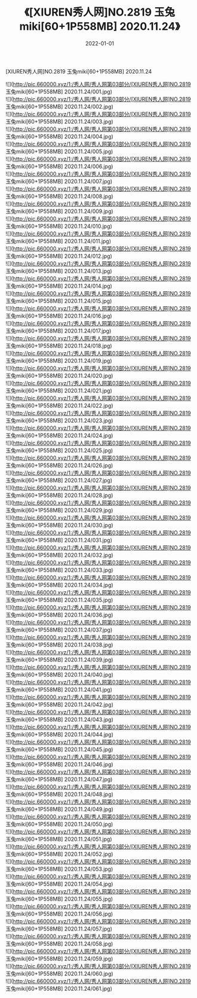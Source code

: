 ﻿---
layout: post
title:  《[XIUREN秀人网]NO.2819 玉兔miki[60+1P558MB] 2020.11.24》
date:   2022-01-01
img: http://pic.660000.xyz/1:/秀人网/秀人网第03部分/[XIUREN秀人网]NO.2819 玉兔miki[60+1P558MB] 2020.11.24/000.jpg
categories: [美女, 清纯, 唯美]
---

[XIUREN秀人网]NO.2819 玉兔miki[60+1P558MB] 2020.11.24

 ![](http://pic.660000.xyz/1:/秀人网/秀人网第03部分/[XIUREN秀人网]NO.2819 玉兔miki[60+1P558MB] 2020.11.24/001.jpg) <br>![](http://pic.660000.xyz/1:/秀人网/秀人网第03部分/[XIUREN秀人网]NO.2819 玉兔miki[60+1P558MB] 2020.11.24/002.jpg) <br>![](http://pic.660000.xyz/1:/秀人网/秀人网第03部分/[XIUREN秀人网]NO.2819 玉兔miki[60+1P558MB] 2020.11.24/003.jpg) <br>![](http://pic.660000.xyz/1:/秀人网/秀人网第03部分/[XIUREN秀人网]NO.2819 玉兔miki[60+1P558MB] 2020.11.24/004.jpg) <br>![](http://pic.660000.xyz/1:/秀人网/秀人网第03部分/[XIUREN秀人网]NO.2819 玉兔miki[60+1P558MB] 2020.11.24/005.jpg) <br>![](http://pic.660000.xyz/1:/秀人网/秀人网第03部分/[XIUREN秀人网]NO.2819 玉兔miki[60+1P558MB] 2020.11.24/006.jpg) <br>![](http://pic.660000.xyz/1:/秀人网/秀人网第03部分/[XIUREN秀人网]NO.2819 玉兔miki[60+1P558MB] 2020.11.24/007.jpg) <br>![](http://pic.660000.xyz/1:/秀人网/秀人网第03部分/[XIUREN秀人网]NO.2819 玉兔miki[60+1P558MB] 2020.11.24/008.jpg) <br>![](http://pic.660000.xyz/1:/秀人网/秀人网第03部分/[XIUREN秀人网]NO.2819 玉兔miki[60+1P558MB] 2020.11.24/009.jpg) <br>![](http://pic.660000.xyz/1:/秀人网/秀人网第03部分/[XIUREN秀人网]NO.2819 玉兔miki[60+1P558MB] 2020.11.24/010.jpg) <br>![](http://pic.660000.xyz/1:/秀人网/秀人网第03部分/[XIUREN秀人网]NO.2819 玉兔miki[60+1P558MB] 2020.11.24/011.jpg) <br>![](http://pic.660000.xyz/1:/秀人网/秀人网第03部分/[XIUREN秀人网]NO.2819 玉兔miki[60+1P558MB] 2020.11.24/012.jpg) <br>![](http://pic.660000.xyz/1:/秀人网/秀人网第03部分/[XIUREN秀人网]NO.2819 玉兔miki[60+1P558MB] 2020.11.24/013.jpg) <br>![](http://pic.660000.xyz/1:/秀人网/秀人网第03部分/[XIUREN秀人网]NO.2819 玉兔miki[60+1P558MB] 2020.11.24/014.jpg) <br>![](http://pic.660000.xyz/1:/秀人网/秀人网第03部分/[XIUREN秀人网]NO.2819 玉兔miki[60+1P558MB] 2020.11.24/015.jpg) <br>![](http://pic.660000.xyz/1:/秀人网/秀人网第03部分/[XIUREN秀人网]NO.2819 玉兔miki[60+1P558MB] 2020.11.24/016.jpg) <br>![](http://pic.660000.xyz/1:/秀人网/秀人网第03部分/[XIUREN秀人网]NO.2819 玉兔miki[60+1P558MB] 2020.11.24/017.jpg) <br>![](http://pic.660000.xyz/1:/秀人网/秀人网第03部分/[XIUREN秀人网]NO.2819 玉兔miki[60+1P558MB] 2020.11.24/018.jpg) <br>![](http://pic.660000.xyz/1:/秀人网/秀人网第03部分/[XIUREN秀人网]NO.2819 玉兔miki[60+1P558MB] 2020.11.24/019.jpg) <br>![](http://pic.660000.xyz/1:/秀人网/秀人网第03部分/[XIUREN秀人网]NO.2819 玉兔miki[60+1P558MB] 2020.11.24/020.jpg) <br>![](http://pic.660000.xyz/1:/秀人网/秀人网第03部分/[XIUREN秀人网]NO.2819 玉兔miki[60+1P558MB] 2020.11.24/021.jpg) <br>![](http://pic.660000.xyz/1:/秀人网/秀人网第03部分/[XIUREN秀人网]NO.2819 玉兔miki[60+1P558MB] 2020.11.24/022.jpg) <br>![](http://pic.660000.xyz/1:/秀人网/秀人网第03部分/[XIUREN秀人网]NO.2819 玉兔miki[60+1P558MB] 2020.11.24/023.jpg) <br>![](http://pic.660000.xyz/1:/秀人网/秀人网第03部分/[XIUREN秀人网]NO.2819 玉兔miki[60+1P558MB] 2020.11.24/024.jpg) <br>![](http://pic.660000.xyz/1:/秀人网/秀人网第03部分/[XIUREN秀人网]NO.2819 玉兔miki[60+1P558MB] 2020.11.24/025.jpg) <br>![](http://pic.660000.xyz/1:/秀人网/秀人网第03部分/[XIUREN秀人网]NO.2819 玉兔miki[60+1P558MB] 2020.11.24/026.jpg) <br>![](http://pic.660000.xyz/1:/秀人网/秀人网第03部分/[XIUREN秀人网]NO.2819 玉兔miki[60+1P558MB] 2020.11.24/027.jpg) <br>![](http://pic.660000.xyz/1:/秀人网/秀人网第03部分/[XIUREN秀人网]NO.2819 玉兔miki[60+1P558MB] 2020.11.24/028.jpg) <br>![](http://pic.660000.xyz/1:/秀人网/秀人网第03部分/[XIUREN秀人网]NO.2819 玉兔miki[60+1P558MB] 2020.11.24/029.jpg) <br>![](http://pic.660000.xyz/1:/秀人网/秀人网第03部分/[XIUREN秀人网]NO.2819 玉兔miki[60+1P558MB] 2020.11.24/030.jpg) <br>![](http://pic.660000.xyz/1:/秀人网/秀人网第03部分/[XIUREN秀人网]NO.2819 玉兔miki[60+1P558MB] 2020.11.24/031.jpg) <br>![](http://pic.660000.xyz/1:/秀人网/秀人网第03部分/[XIUREN秀人网]NO.2819 玉兔miki[60+1P558MB] 2020.11.24/032.jpg) <br>![](http://pic.660000.xyz/1:/秀人网/秀人网第03部分/[XIUREN秀人网]NO.2819 玉兔miki[60+1P558MB] 2020.11.24/033.jpg) <br>![](http://pic.660000.xyz/1:/秀人网/秀人网第03部分/[XIUREN秀人网]NO.2819 玉兔miki[60+1P558MB] 2020.11.24/034.jpg) <br>![](http://pic.660000.xyz/1:/秀人网/秀人网第03部分/[XIUREN秀人网]NO.2819 玉兔miki[60+1P558MB] 2020.11.24/035.jpg) <br>![](http://pic.660000.xyz/1:/秀人网/秀人网第03部分/[XIUREN秀人网]NO.2819 玉兔miki[60+1P558MB] 2020.11.24/036.jpg) <br>![](http://pic.660000.xyz/1:/秀人网/秀人网第03部分/[XIUREN秀人网]NO.2819 玉兔miki[60+1P558MB] 2020.11.24/037.jpg) <br>![](http://pic.660000.xyz/1:/秀人网/秀人网第03部分/[XIUREN秀人网]NO.2819 玉兔miki[60+1P558MB] 2020.11.24/038.jpg) <br>![](http://pic.660000.xyz/1:/秀人网/秀人网第03部分/[XIUREN秀人网]NO.2819 玉兔miki[60+1P558MB] 2020.11.24/039.jpg) <br>![](http://pic.660000.xyz/1:/秀人网/秀人网第03部分/[XIUREN秀人网]NO.2819 玉兔miki[60+1P558MB] 2020.11.24/040.jpg) <br>![](http://pic.660000.xyz/1:/秀人网/秀人网第03部分/[XIUREN秀人网]NO.2819 玉兔miki[60+1P558MB] 2020.11.24/041.jpg) <br>![](http://pic.660000.xyz/1:/秀人网/秀人网第03部分/[XIUREN秀人网]NO.2819 玉兔miki[60+1P558MB] 2020.11.24/042.jpg) <br>![](http://pic.660000.xyz/1:/秀人网/秀人网第03部分/[XIUREN秀人网]NO.2819 玉兔miki[60+1P558MB] 2020.11.24/043.jpg) <br>![](http://pic.660000.xyz/1:/秀人网/秀人网第03部分/[XIUREN秀人网]NO.2819 玉兔miki[60+1P558MB] 2020.11.24/044.jpg) <br>![](http://pic.660000.xyz/1:/秀人网/秀人网第03部分/[XIUREN秀人网]NO.2819 玉兔miki[60+1P558MB] 2020.11.24/045.jpg) <br>![](http://pic.660000.xyz/1:/秀人网/秀人网第03部分/[XIUREN秀人网]NO.2819 玉兔miki[60+1P558MB] 2020.11.24/046.jpg) <br>![](http://pic.660000.xyz/1:/秀人网/秀人网第03部分/[XIUREN秀人网]NO.2819 玉兔miki[60+1P558MB] 2020.11.24/047.jpg) <br>![](http://pic.660000.xyz/1:/秀人网/秀人网第03部分/[XIUREN秀人网]NO.2819 玉兔miki[60+1P558MB] 2020.11.24/048.jpg) <br>![](http://pic.660000.xyz/1:/秀人网/秀人网第03部分/[XIUREN秀人网]NO.2819 玉兔miki[60+1P558MB] 2020.11.24/049.jpg) <br>![](http://pic.660000.xyz/1:/秀人网/秀人网第03部分/[XIUREN秀人网]NO.2819 玉兔miki[60+1P558MB] 2020.11.24/050.jpg) <br>![](http://pic.660000.xyz/1:/秀人网/秀人网第03部分/[XIUREN秀人网]NO.2819 玉兔miki[60+1P558MB] 2020.11.24/051.jpg) <br>![](http://pic.660000.xyz/1:/秀人网/秀人网第03部分/[XIUREN秀人网]NO.2819 玉兔miki[60+1P558MB] 2020.11.24/052.jpg) <br>![](http://pic.660000.xyz/1:/秀人网/秀人网第03部分/[XIUREN秀人网]NO.2819 玉兔miki[60+1P558MB] 2020.11.24/053.jpg) <br>![](http://pic.660000.xyz/1:/秀人网/秀人网第03部分/[XIUREN秀人网]NO.2819 玉兔miki[60+1P558MB] 2020.11.24/054.jpg) <br>![](http://pic.660000.xyz/1:/秀人网/秀人网第03部分/[XIUREN秀人网]NO.2819 玉兔miki[60+1P558MB] 2020.11.24/055.jpg) <br>![](http://pic.660000.xyz/1:/秀人网/秀人网第03部分/[XIUREN秀人网]NO.2819 玉兔miki[60+1P558MB] 2020.11.24/056.jpg) <br>![](http://pic.660000.xyz/1:/秀人网/秀人网第03部分/[XIUREN秀人网]NO.2819 玉兔miki[60+1P558MB] 2020.11.24/057.jpg) <br>![](http://pic.660000.xyz/1:/秀人网/秀人网第03部分/[XIUREN秀人网]NO.2819 玉兔miki[60+1P558MB] 2020.11.24/058.jpg) <br>![](http://pic.660000.xyz/1:/秀人网/秀人网第03部分/[XIUREN秀人网]NO.2819 玉兔miki[60+1P558MB] 2020.11.24/059.jpg) <br>![](http://pic.660000.xyz/1:/秀人网/秀人网第03部分/[XIUREN秀人网]NO.2819 玉兔miki[60+1P558MB] 2020.11.24/060.jpg) <br>![](http://pic.660000.xyz/1:/秀人网/秀人网第03部分/[XIUREN秀人网]NO.2819 玉兔miki[60+1P558MB] 2020.11.24/061.jpg) <br>